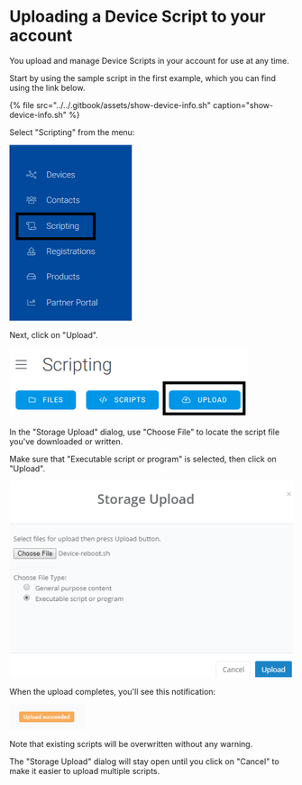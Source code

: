 # Uploading a Device Script to your account

You upload and manage Device Scripts in your account for use at any time.

Start by using the sample script in the first example, which you can find using the link below.

{% file src="../../.gitbook/assets/show-device-info.sh" caption="show-device-info.sh" %}

Select "Scripting" from the menu:

![](../../.gitbook/assets/image%20%28181%29.png)

Next, click on "Upload".

![](../../.gitbook/assets/image%20%2898%29.png)

In the "Storage Upload" dialog, use "Choose File" to locate the script file you've downloaded or written.

Make sure that "Executable script or program" is selected, then click on "Upload".

![](../../.gitbook/assets/image%20%28148%29.png)

When the upload completes, you'll see this notification:

![](../../.gitbook/assets/image%20%2825%29.png)

Note that existing scripts will be overwritten without any warning.

The "Storage Upload" dialog will stay open until you click on "Cancel" to make it easier to upload multiple scripts.

